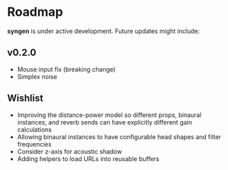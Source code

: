 # Roadmap
**syngen** is under active development.
Future updates might include:

## v0.2.0
- Mouse input fix (breaking change)
- Simplex noise

## Wishlist
- Improving the distance-power model so different props, binaural instances, and reverb sends can have explicitly different gain calculations
- Allowing binaural instances to have configurable head shapes and filter frequencies
- Consider z-axis for acoustic shadow
- Adding helpers to load URLs into reusable buffers
